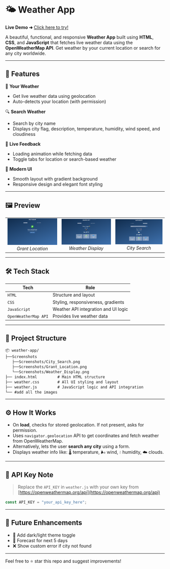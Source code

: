 # 🌤️ Weather App

**Live Demo ➜** [Click here to try!](https://ShindeNikhil8.github.io/weather-app/)  

A beautiful, functional, and responsive **Weather App** built using **HTML**, **CSS**, and **JavaScript** that fetches live weather data using the **OpenWeatherMap API**. Get weather by your current location or search for any city worldwide.

---

## 🧩 Features

📍 **Your Weather**  
- Get live weather data using geolocation  
- Auto-detects your location (with permission)

🔍 **Search Weather**  
- Search by city name  
- Displays city flag, description, temperature, humidity, wind speed, and cloudiness

💬 **Live Feedback**  
- Loading animation while fetching data  
- Toggle tabs for location or search-based weather

🎨 **Modern UI**  
- Smooth layout with gradient background  
- Responsive design and elegant font styling

---

## 🖼️ Preview

<table>
  <tr>
    <td align="center">
      <img src="Screenshots/Grant_Location.png" alt="Grant Location Access" width="380"/>
      <br><em>Grant Location</em>
    </td>
    <td align="center">
      <img src="Screenshots/Weather_Display.png" alt="Weather Info Display" width="380"/>
      <br><em>Weather Display</em>
    </td>
    <td align="center">
      <img src="Screenshots/City_Search.png" alt="Search Weather" width="380"/>
      <br><em>City Search</em>
    </td>
  </tr>
</table>

---

## 🛠️ Tech Stack

| Tech        | Role                                  |
|-------------|---------------------------------------|
| `HTML`      | Structure and layout                  |
| `CSS`       | Styling, responsiveness, gradients    |
| `JavaScript`| Weather API integration and UI logic  |
| `OpenWeatherMap API` | Provides live weather data   |

---

## 📁 Project Structure

```
📦 weather-app/
├──Screenshots
   ├──Screenshots/City_Search.png
   ├──Screenshots/Grant_Location.png
   └──Screenshots/Weather_Display.png
├── index.html         # Main HTML structure
├── weather.css        # All UI styling and layout
├── weather.js         # JavaScript logic and API integration
└── #add all the images

```

---

## ⚙️ How It Works

- On **load**, checks for stored geolocation. If not present, asks for permission.
- Uses `navigator.geolocation` API to get coordinates and fetch weather from OpenWeatherMap.
- Alternatively, lets the user **search any city** using a form.
- Displays weather info like: 🌡️ temperature, 🌬️ wind, 💧 humidity, ☁️ clouds.

---

## 📌 API Key Note

> Replace the `API_KEY` in `weather.js` with your own key from [https://openweathermap.org/api](https://openweathermap.org/api)

```js
const API_KEY = "your_api_key_here";
```

---

## 🚀 Future Enhancements

- 🌙 Add dark/light theme toggle  
- 📅 Forecast for next 5 days  
- ❌ Show custom error if city not found  

---

Feel free to ⭐ star this repo and suggest improvements!

